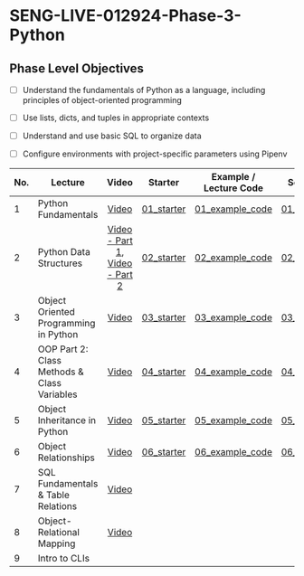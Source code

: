 # SENG-LIVE-012924-Phase-3-Python
## Phase Level Objectives
- [ ] Understand the fundamentals of Python as a language, including principles of object-oriented programming
- [ ] Use lists, dicts, and tuples in appropriate contexts
- [ ] Understand and use basic SQL to organize data
- [ ] Configure environments with project-specific parameters using Pipenv


|No. | Lecture                          | Video 	| Starter 	| Example / Lecture Code 	| Solution 	|
|----|------------------------------	|:-----:	|--------	|---------	|---------	|
|1 | Python Fundamentals                         |[Video](https://www.youtube.com/watch?v=YhY-KYjqRIQ)|[01_starter](https://github.com/RikkuX491/EAST-SE-012924-Phase-3/tree/01_starter)|[01_example_code](https://github.com/RikkuX491/EAST-SE-012924-Phase-3/tree/01_example_code)|[01_solution](https://github.com/RikkuX491/EAST-SE-012924-Phase-3/tree/01_solution)|
|2 | Python Data Structures                      |[Video - Part 1](https://www.youtube.com/watch?v=yfyw6bBcXhk), [Video - Part 2](https://www.youtube.com/watch?v=gU2n71CnpHQ)|[02_starter](https://github.com/RikkuX491/EAST-SE-012924-Phase-3/tree/02_starter)|[02_example_code](https://github.com/RikkuX491/EAST-SE-012924-Phase-3/tree/02_example_code)|[02_solution](https://github.com/RikkuX491/EAST-SE-012924-Phase-3/tree/02_solution)|
|3 | Object Oriented Programming in Python       |[Video](https://www.youtube.com/watch?v=2LdMX-x5OdA)|[03_starter](https://github.com/RikkuX491/EAST-SE-012924-Phase-3/tree/03_starter)|[03_example_code](https://github.com/RikkuX491/EAST-SE-012924-Phase-3/tree/03_example_code)|[03_solution](https://github.com/RikkuX491/EAST-SE-012924-Phase-3/tree/03_solution)|
|4 | OOP Part 2: Class Methods & Class Variables |[Video](https://www.youtube.com/watch?v=fNDCkmjR2oc)|[04_starter](https://github.com/RikkuX491/EAST-SE-012924-Phase-3/tree/04_starter)|[04_example_code](https://github.com/RikkuX491/EAST-SE-012924-Phase-3/tree/04_example_code)|[04_solution](https://github.com/RikkuX491/EAST-SE-012924-Phase-3/tree/04_solution)|
|5 | Object Inheritance in Python                |[Video](https://www.youtube.com/watch?v=njSunUuQ69k)|[05_starter](https://github.com/RikkuX491/EAST-SE-012924-Phase-3/tree/05_starter)|[05_example_code](https://github.com/RikkuX491/EAST-SE-012924-Phase-3/tree/05_example_code)|[05_solution](https://github.com/RikkuX491/EAST-SE-012924-Phase-3/tree/05_solution)|
|6 | Object Relationships                        |[Video](https://www.youtube.com/watch?v=s96X7rnCqgw)|[06_starter](https://github.com/RikkuX491/EAST-SE-012924-Phase-3/tree/06_starter)|[06_example_code](https://github.com/RikkuX491/EAST-SE-012924-Phase-3/tree/06_example_code)|[06_solution](https://github.com/RikkuX491/EAST-SE-012924-Phase-3/tree/06_solution)|
|7 | SQL Fundamentals & Table Relations          |[Video](https://www.youtube.com/watch?v=bYFwkTGJtSQ)||||
|8 | Object-Relational Mapping                   |[Video](https://www.youtube.com/watch?v=tk8oaRvRzXw)||||
|9 | Intro to CLIs                               |||||
